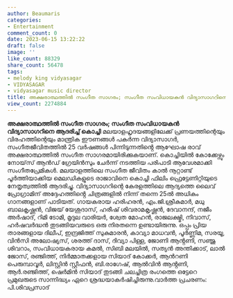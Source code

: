 ```yaml
---
author: Beaumaris
categories:
- Entertainment
comment_count: 0
date: 2023-06-15 13:22:22
draft: false
image: ''
like_count: 88329
share_count: 56478
tags:
- melody king vidyasagar
- VIDYASAGAR
- vidyasagar music director
title: അക്ഷരാത്ഥത്തിൽ സംഗീത സാഗരം; സംഗീത സംവിധായകൻ വിദ്യാസാഗറിനെ ആദരിച്ച് കൊച്ചി
view_count: 2274884
---
```


**അക്ഷരാത്ഥത്തിൽ സംഗീത സാഗരം; സംഗീത സംവിധായകൻ വിദ്യാസാഗറിനെ ആദരിച്ച് കൊച്ചി** മലയാളഹൃദയങ്ങളിലേക്ക് പ്രണയത്തിന്റെയും വിരഹത്തിന്റെയും മാന്ത്രിക ഈണങ്ങൾ പകർന്ന വിദ്യാസാഗർ, സംഗീതജീവിതത്തിൽ 25 വർഷങ്ങൾ പിന്നിടുന്നതിൻ്റെ ആഘോഷ രാവ് അക്ഷരാത്ഥത്തിൽ സംഗീത സാഗരമായിരിക്കുകയാണ്. കൊച്ചിയിൽ കോക്കേഴ്സും നോയ്‌സ് ആൻഡ് ഗ്രേയിൻസും ചേർന്ന് നടത്തിയ പരിപാടി ആവേശമാക്കി സംഗീതപ്രേമികൾ. മലയാളത്തിലെ സംഗീത ജീവിതം കാൽ നൂറ്റാണ്ട് പൂർത്തിയാക്കിയ മെലഡികളുടെ രാജാവിനെ കൊച്ചി ഫിലിം ഫ്രെട്ടേണിറ്റിയുടെ നേതൃത്വത്തിൽ ആദരിച്ചു. വിദ്യാസാഗറിന്റെ കേരളത്തിലെ ആദ്യത്തെ ലൈവ് പ്രോഗ്രാമിന് അദ്ദേഹത്തിൻ്റെ ചിത്രങ്ങളിൽ നിന്ന് തന്നെ 25ൽ അധികം ഗാനങ്ങളാണ് പാടിയത്. [](https://cdn.boolokam.com/articles/2023/06/w2rrr.jpg)ഗായകരായ ഹരിഹരൻ, എം.ജി.ശ്രീകുമാർ, മധു ബാലകൃഷ്ണൻ, വിജയ് യേശുദാസ്, ഹരീഷ് ശിവരാമകൃഷ്ണൻ, ദേവാനന്ദ്, നജീം അർഷാദ്, റിമി ടോമി, മൃദുല വാരിയർ, ശ്വേത മോഹൻ, രാജലക്ഷ്മി, നിവാസ്, ഹർഷവർദ്ധൻ തുടങ്ങിയവരുടെ ഒരു നിരതന്നെ ഉണ്ടായിരുന്നു. ഒപ്പം പ്രിയ താരങ്ങളായ ദിലീപ്, ഇന്ദ്രജിത്ത് സുകുമാരൻ, കാവ്യാ മാധവൻ, പൂർണ്ണിമ, സരയൂ, വിൻസി അലോഷ്യസ്, ശരത്ത് ദാസ്, ദിവ്യാ പിള്ള, ജോണി ആൻ്റണി, സഞ്ജു ശിവറാം, സംവിധായകരായ കമൽ, സിബി മലയിൽ, സത്യൻ അന്തിക്കാട്, ലാൽ ജോസ്, രഞ്ജിത്ത്, നിർമ്മാതക്കളായ സിയാദ് കോക്കർ, ആൻറണി പെരുമ്പാവൂർ, ലിസ്റ്റിൻ സ്റ്റീഫൻ, ബി.രാഗേഷ്, ആൽവിൻ ആൻ്റണി, ആർ.രഞ്ജിത്ത്, ഷെർമിൻ സിയാദ് തുടങ്ങി ചലച്ചിത്ര രംഗത്തെ ഒട്ടേറെ പ്രമുഖരുടെ സാന്നിദ്ധ്യം ഏറെ ശ്രദ്ധയാകർഷിച്ചിരുന്നു.വാർത്ത പ്രചരണം: പി.ശിവപ്രസാദ്